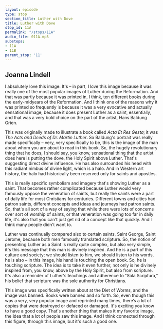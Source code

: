 ```yaml
---
layout: episode
type: stop
section_title: Luther with Dove
title: Luther with Dove
stop_id: 11A
permalink: "/stops/11A"
audio_file: 011A.mp3
substops:
- 11A
- 11B
parent_stop: '11'
---
```


## Joanna Lindell

I absolutely love this image. It's – in part, I love this image because it was really one of the most popular images of Luther during the Reformation. And that was partly because it was printed in, I think, ten different books during the early-midyears of the Reformation. And I think one of the reasons why it was printed so frequently is because it was a very evocative and actually sensational image, because it does present Luther as a saint, essentially, and that was a very bold choice on the part of the artist, Hans Baldung Grien.

This was originally made to illustrate a book called _Acta Et Res Gesta_; it was _The Acts and Deeds of Dr. Martin Luther_. So Baldung's portrait was really made specifically – very, very specifically to be, this is the image of the man about whom you are about to read in this book. So, the hugely revolutionary thing that he does, I should say, you know, sensational thing that the artist does here is putting the dove, the Holy Spirit above Luther. That's suggesting direct divine influence. He has also surrounded his head with this radiant nimbus of divine light, which is a halo. And in Western art history, the halo had historically been reserved only for saints and apostles.

This is really specific symbolism and imagery that's showing Luther as a saint. That becomes rather complicated because Luther would very famously oppose the veneration of saints, but really the saints were a part of daily life for most Christians for centuries. Different towns and cities had patron saints, different concepts and ideas and journeys had patron saints. So, that's all sort of a way of saying that while there were lots of concerns over sort of worship of saints, or that veneration was going too far in daily life, it's also that you can't just get rid of a concept like that quickly. And I think many people didn't want to.

Luther was continually compared also to certain saints, Saint George, Saint Jerome, because both men famously translated scripture. So, the notion of presenting Luther as a Saint is really quite complex, but also very simple, it's this message that this man is divinely inspired. And he is a part of this culture and society; we should listen to him, we should listen to his words, he is also – in this image, his hand is touching the open book. So, he is touching scripture. The idea is to take it even further, not only is he divinely inspired from, you know, above by the Holy Spirit, but also from scripture. It's also a reminder of Luther's teachings and adherence to "Sola Scriptura," his belief that scripture was the sole authority for Christians.

This image was specifically written about at the Diet of Worms, and the image was banned. Books were banned and so forth. So, even though this was a very, very popular image and reprinted many times, there’s a lot of copies that were destroyed or defaced or damaged. It's exciting you know to have a good copy. That's another thing that makes it my favorite image, the idea that a lot of people saw this image. And I think connected through this figure, through this image, but it's such a good one.
